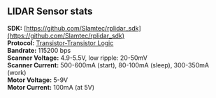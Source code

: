 ## LIDAR Sensor stats
**SDK:** [https://github.com/Slamtec/rplidar_sdk](https://github.com/Slamtec/rplidar_sdk)<br>
**Protocol:** [Transistor-Transistor Logic](https://www.matrixorbital.com/communication-protocol/#TTL)<br>
**Bandrate:** 115200 bps<br>
**Scanner Voltage:** 4.9-5.5V, low ripple: 20-50mV<br>
**Scanner Current:** 500-600mA (start), 80-100mA (sleep), 300-350mA (work)<br>
**Motor Voltage:** 5-9V<br>
**Motor Current:** 100mA (at 5V)<br>
